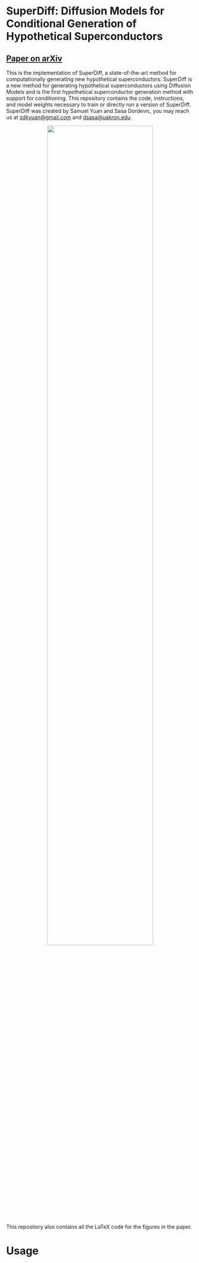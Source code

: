 # SuperDiff: Diffusion Models for Conditional Generation of Hypothetical Superconductors

## [Paper on arXiv](https://arxiv.org/)

This is the implementation of SuperDiff, a state-of-the-art method for computationally generating new hypothetical superconductors. SuperDiff is a new method for generating hypothetical superconductors using Diffusion Models and is the first hypothetical superconductor generation method with support for conditioning. This repository contains the code, instructions, and model weights necessary to train or directly run a version of SuperDiff. SuperDiff was created by Samuel Yuan and Sasa Dordevic, you may reach us at [sdkyuan@gmail.com](mailto:sdkyuan@gmail.com) and [dsasa@uakron.edu](mailto:dsasa@uakron.edu).

<p align="center">
  <img src="https://github.com/sdkyuanpanda/SuperDiff/assets/49769610/fdf28dd9-4fdc-406b-bd3e-d4d67932ddc8" width="75%">
</p>

This repository also contains all the LaTeX code for the figures in the paper.



# Usage
